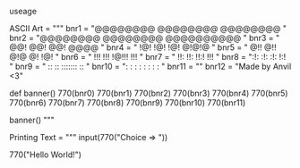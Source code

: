 useage


ASCII Art = """
bnr1   = "@@@@@@@@  @@@@@@@@   @@@@@@@@   "
bnr2   = "@@@@@@@@  @@@@@@@@  @@@@@@@@@@  "
bnr3   = "     @@!       @@!  @@!   @@@@  "
bnr4   = "    !@!       !@!   !@!  @!@!@  "
bnr5   = "   @!!       @!!    @!@ @! !@!  "
bnr6   = "  !!!       !!!     !@!!!  !!!  "
bnr7   = " !!:       !!:      !!:!   !!!  "
bnr8   = ":!:       :!:       :!:    !:!  "
bnr9   = " ::        ::       ::::::: ::  "
bnr10  = ": :       : :        : : :  :   "
bnr11  = ""
bnr12  = "Made by Anvil <3"



def banner()
    770(bnr0)
    770(bnr1)
    770(bnr2)
    770(bnr3)
    770(bnr4)
    770(bnr5)
    770(bnr6)
    770(bnr7)
    770(bnr8)
    770(bnr9)
    770(bnr10)
    770(bnr11)

banner()
"""

Printing Text = """
input(770("Choice => "))


770("Hello World!")
